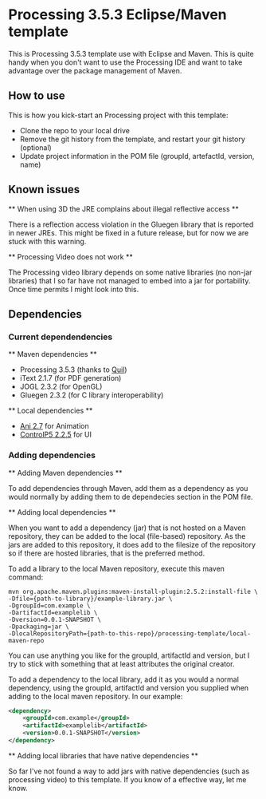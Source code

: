 # Processing 3.5.3 Eclipse/Maven template

This is Processing 3.5.3 template use with Eclipse and Maven. This is quite handy when
you don't want to use the Processing IDE and want to take advantage over the package
management of Maven. 

## How to use

This is how you kick-start an Processing project with this template:

* Clone the repo to your local drive
* Remove the git history from the template, and restart your git history (optional)
* Update project information in the POM file (groupId, artefactId, version, name)

## Known issues

** When using 3D the JRE complains about illegal reflective access **

There is a reflection access violation in the Gluegen library that is reported in newer 
JREs. This might be fixed in a future release, but for now we are stuck with this
warning.

**  Processing Video does not work ** 

The Processing video library depends on some native libraries (no non-jar libraries)
that I so far have not managed to embed into a jar for portability. Once time permits
I might look into this.

## Dependencies

### Current dependendencies

** Maven dependencies **

* Processing 3.5.3 (thanks to [Quil](http://quil.info/))
* iText 2.1.7 (for PDF generation)
* JOGL 2.3.2 (for OpenGL)
* Gluegen 2.3.2 (for C library interoperability)
 
** Local dependencies **

* [Ani 2.7](http://www.looksgood.de/libraries/Ani/) for Animation
* [ControlP5 2.2.5](http://www.sojamo.de/libraries/controlP5) for UI

### Adding dependencies

** Adding Maven dependencies **

To add dependencies through Maven, add them as a dependency as you would normally by adding
them to de dependecies section in the POM file.

** Adding local dependencies **

When you want to add a dependency (jar) that is not hosted on a Maven repository, they can be added 
to the local (file-based) repository. As the jars are added to this repository, it does
add to the filesize of the repository so if there are hosted libraries, that is the preferred
method. 

To add a library to the local Maven repository, execute this maven command:

```console
mvn org.apache.maven.plugins:maven-install-plugin:2.5.2:install-file \
-Dfile={path-to-library}/example-library.jar \
-DgroupId=com.example \
-DartifactId=examplelib \ 
-Dversion=0.0.1-SNAPSHOT \
-Dpackaging=jar \
-DlocalRepositoryPath={path-to-this-repo}/processing-template/local-maven-repo 
```

You can use anything you like for the groupId, artifactId and version, but I try to
stick with something that at least attributes the original creator. 

To add a dependency to the local library, add it as you would a normal dependency,
using the groupId, artifactId and version you supplied when adding to the local
maven repository. In our example:

```xml
<dependency>
	<groupId>com.example</groupId>
	<artifactId>examplelib</artifactId>
	<version>0.0.1-SNAPSHOT</version>
</dependency>
```

** Adding local libraries that have native dependencies **

So far I've not found a way to add jars with native dependencies (such as processing video)
 to this template. If you know of a effective way, let me know.
